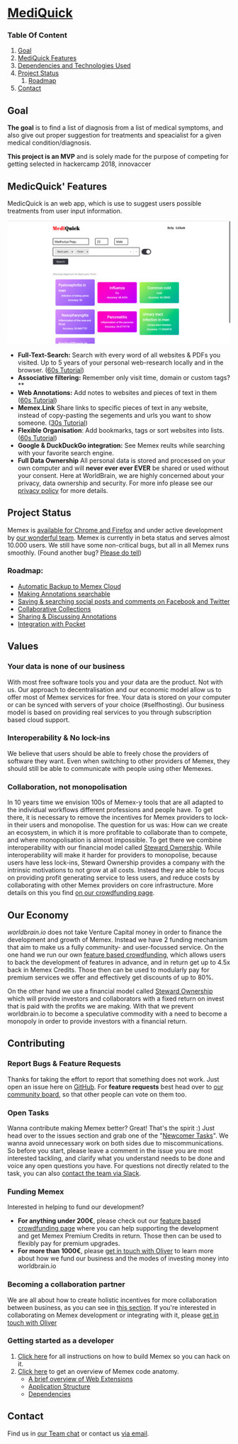 # <a id="MediQuick" href="#mediquick">MediQuick</a>

### Table Of Content

1. [Goal](#vision--mission)
1. [MediQuick Features](#mediquick-features)
1. [Dependencies and Technologies Used](#dependency)
1. [Project Status](#project-status)
    1. [Roadmap](#roadmap)
1. [Contact](#contact)


## Goal

**The goal** is to find a list of diagnosis from a list of medical symptoms, and also give out proper suggestion for treatments and speacialist for a given medical condition/diagnosis.

**This project is an MVP** and is solely made for the purpose of competing for getting selected in hackercamp 2018, innovaccer

## MedicQuick' Features
MedicQuick is an web app, which is use to suggest users possible treatments from user input information. 

![](https://github.com/migom6/mediquick/blob/master/assets/main.png)

 - **Full-Text-Search:** Search with every word of all websites & PDFs you visited. Up to 5 years of your personal web-research locally and in the browser. ([60s Tutorial](https://www.youtube.com/watch?v=GwOMrTh_q9M))
 - **Associative filtering:** Remember only visit time, domain or custom tags?**
 - **Web Annotations:** Add notes to websites and pieces of text in them ([60s Tutorial](https://www.youtube.com/watch?v=uEMmZ77IltE&feature=youtu.be))
 - **Memex.Link** Share links to specific pieces of text in any website, instead of copy-pasting the segements and urls you want to show someone. ([30s Tutorial](https://www.youtube.com/watch?v=lLcOVTqsMC8))
 - **Flexible Organisation**: Add bookmarks, tags or sort websites into lists. ([60s Tutorial](https://www.youtube.com/watch?v=6BOKwluMjKg))
 - **Google & DuckDuckGo integration:** See Memex reults while searching with your favorite search engine. 
 - **Full Data Ownership** All personal data is stored and processed on your own computer and will **never ever ever EVER** be shared or used without your consent. Here at WorldBrain, we are highly concerned about your privacy, data ownership and security. For more info please see our [privacy policy](#privacy-policy) for more details.

## Project Status
Memex is [available for Chrome and Firefox](https://worldbrain.io) and under active development by [our wonderful team](https://worldbrain.io/team).
Memex is currently in beta status and serves almost 10.000 users. We still have some non-critical bugs, but all in all Memex runs smoothly. (Found another bug? [Please do tell](#report-bugs-&-feature-requests))

### Roadmap:
- [Automatic Backup to Memex Cloud](https://worldbrain.io/product/cloud-backup/)
- [Making Annotations searchable](https://github.com/WorldBrain/Memex/issues/580)
- [Saving & searching social posts and comments on Facebook and Twitter](https://worldbrain.io/product/search_social_feeds/)
- [Collaborative Collections](https://worldbrain.io/product/collaborative-collections/)
- [Sharing & Discussing Annotations](https://worldbrain.io/product/collaborative-annotations/)
- [Integration with Pocket](https://worldbrain.io/product/integration-with-pocket)


## Values

### Your data is none of our business
With most free software tools you and your data are the product. Not with us. Our approach to decentralisation and our economic model allow us to offer most of Memex services for free. Your data is stored on your computer or can be synced with servers of your choice (#selfhosting). Our business model is based on providing real services to you through subscription based cloud support.

### Interoperability & No lock-ins
We believe that users should be able to freely chose the providers of software they want. Even when switching to other providers of Memex, they should still be able to communicate with people using other Memexes.

### Collaboration, not monopolisation
In 10 years time we envision 100s of Memex-y tools that are all adapted to the individual workflows different professions and people have. To get there, it is necessary to remove the incentives for Memex providers to lock-in their users and monopolise. 
The question for us was: How can we create an ecosystem, in which it is more profitable to collaborate than to compete, and where monopolisation is almost impossible. To get there we combine interoperability with our financial model called [Steward Ownership](https://blog.p2pfoundation.net/steward-ownership-is-capitalism-2-0/2018/05/11). While interoperability will make it harder for providers to monopolise, because users have less lock-ins, Steward Ownership provides a company with the intrinsic motivations to not grow at all costs. Instead they are able to focus on providing profit generating service to less users, and reduce costs by collaborating with other Memex providers on core infrastructure. More details on this you find [on our crowdfunding page](https://worldbrain.io/crowdfunding-memex/#why).

## Our Economy

*worldbrain.io* does not take Venture Capital money in order to finance the development and growth of Memex. 
Instead we have 2 funding mechanism that aim to make us a fully community- and user-focussed service. 
On the one hand we run our own [feature based crowdfunding](https://worldbrain.io/crowdfunding-memex/), which allows users to back the development of features in advance, and in return get up to 4.5x back in Memex Credits. Those then can be used to modularly pay for premium services we offer and effectively get discounts of up to 80%. 

On the other hand we use a financial model called [Steward Ownership](https://blog.p2pfoundation.net/steward-ownership-is-capitalism-2-0/2018/05/11) which will provide investors and collaborators with a fixed return on invest that is paid with the profits we are making. With that we prevent worldbrain.io to become a speculative commodity with a need to become a monopoly in order to provide investors with a financial return. 


## Contributing

### Report Bugs & Feature Requests

Thanks for taking the effort to report that something does not work. Just open an issue here on [GitHub](https://github.com/WorldBrain/Memex/issues/new).
For **feature requests** best head over to [our community board](https://worldbrain.helprace.com/s1-general/ideas), so that other people can vote on them too.

### Open Tasks

Wanna contribute making Memex better? Great! That's the spirit :)
Just head over to the issues section and grab one of the "[Newcomer Tasks](https://github.com/WorldBrain/Memex/issues?q=is%3Aissue+is%3Aopen+label%3A%22Newcomer+Task%22)". We wanna avoid unnecessary work on both sides due to miscommunications. So before you start, please leave a comment in the issue you are most interested tackling, and clarify what you understand needs to be done and voice any open questions you have. For questions not directly related to the task, you can also [contact the team via Slack](http://join-worldbrain.herokuapp.com/). 

### Funding Memex

Interested in helping to fund our development? 
- **For anything under 200€**, please check out our [feature based crowdfunding page](https://worldbrain.io/crowdfunding-memex) where you can help supporting the development and get Memex Premium Credits in return. Those then can be used to flexibly pay for premium upgrades. 
- **For more than 1000€**, please [get in touch with Oliver](mailto:oli@worldbrain.io) to learn more about how we fund our business and the modes of investing money into worldbrain.io

### Becoming a collaboration partner

We are all about how to create holistic incentives for more collaboration between business, as you can see in [this section](#collaboration-not-monopolisation). If you're interested in collaborating on Memex development or integrating with it, please [get in touch with Oliver](mailto:oli@worldbrain.io)

### Getting started as a developer

1. [Click here](./GETTING-STARTED.md#installation) for all instructions on how to build Memex so you can hack on it.
2. [Click here](./GETTING-STARTED.md#code-overview) to get an overview of Memex code anatomy. 
    * [A brief overview of Web Extensions](./GETTING-STARTED.md#a-brief-overview-of-web-e)
    * [Application Structure](./GETTING-STARTED.md#application-structure)
    * [Dependencies](./GETTING-STARTED.md#dependencies)

## Contact

Find us in [our Team chat](https://join-worldbrain.herokuapp.com/) or contact us [via email](mailto:info@worldbrain.io).

